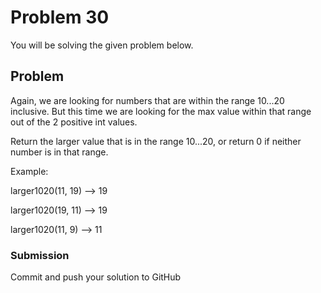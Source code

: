 # Problem 30

You will be solving the given problem below.

## Problem

Again, we are looking for numbers that are within the range 10...20 inclusive.
But this time we are looking for the max value within that range out of the 2 positive int values.

Return the larger value that is in the range 10...20,
or return 0 if neither number is in that range.

Example:

larger1020(11, 19) --> 19

larger1020(19, 11) --> 19

larger1020(11, 9) --> 11

### Submission

Commit and push your solution to GitHub
